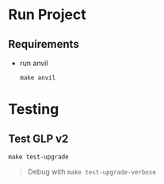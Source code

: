 # Run Project

## Requirements
- run anvil
	```
	make anvil
	```

# Testing

## Test GLP v2
```
make test-upgrade
```
> Debug with `make test-upgrade-verbose`
